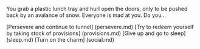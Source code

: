 You grab a plastic lunch tray and hurl open the doors,
only to be pushed back by an avalance of snow.
Everyone is mad at you.  Do you...

[Persevere and continue to tunnel] (persevere.md)
[Try to redeem yourself by taking stock of provisions] (provisions.md)
[Give up and go to sleep] (sleep.md)
[Turn on the charm] (social.md)
